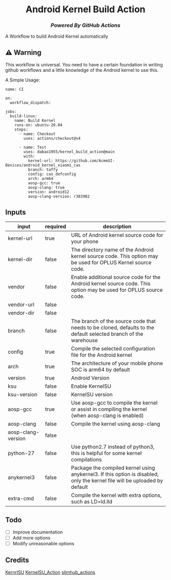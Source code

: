 <div align="center">
  <h1>Android Kernel Build Action</h1>
  <h3><i>Powered By GitHub Actions</i></h3>
</div>

A Workflow to build Android Kernel automatically

## ⚠️ Warning
 This workflow is universal. You need to have a certain foundation in writing github workflows and a little knowledge of the Android kernel to use this.

A Simple Usage:

```
name: CI

on:
  workflow_dispatch:

jobs:
  build-linux:
    name: Build Kernel
    runs-on: ubuntu-20.04
    steps:
      - name: Checkout
        uses: actions/checkout@v4

      - name: Test
        uses: dabao1955/kernel_build_action@main
        with:
          kernel-url: https://github.com/AcmeUI-Devices/android_kernel_xiaomi_cas
          branch: taffy
          config: cas_defconfig
          arch: arm64
          aosp-gcc: true
          aosp-clang: true
          version: android12
          aosp-clang-version: r383902
```
## Inputs
| input               | required | description |
|---------------------|----------|-------------|
| kernel-url | true | URL of Android kernel source code for your phone |
| kernel-dir | false | The directory name of the Android kernel source code. This option may be used for OPLUS Kernel source code.
| vendor | false | Enable additional source code for the Android kernel source code. This option may be used for OPLUS source code. |
| vendor-url | false | |
| vendor-dir | false | |
| branch | false | The branch of the source code that needs to be cloned, defaults to the default selected branch of the warehouse | 
| config | true | Compile the selected configuration file for the Android kernel |
| arch | true | The architecture of your mobile phone SOC is arm64 by default |
| version | true | Android Version |
| ksu | false | Enable KernelSU |
| ksu-version | false | KernelSU version |
| aosp-gcc |true | Use aosp-gcc to compile the kernel or assist in compiling the kernel (when aosp-clang is enabled) |
| aosp-clang | false | Compile the kernel using aosp-clang |
| aosp-clang-version | false | |
| python-27 | false | Use python2.7 instead of python3, this is helpful for some kernel compilations |
| anykernel3 | false | Package the compiled kernel using anykernel3. If this option is disabled, only the kernel file will be uploaded by default |
| extra-cmd | false | Compile the kernel with extra options, such as LD=ld.lld |

## Todo

- [ ] Improve documentation
- [ ] Add more options
- [ ] Modify unreasonable options

## Credits
[KernrlSU](https://github.com/tiann/KernelSU)
[KernelSU_Action](https://github.com/XiaoleGun/KernelSU_Action)
[slimhub_actions](https://github.com/rokibhasansagar/slimhub_actions)
